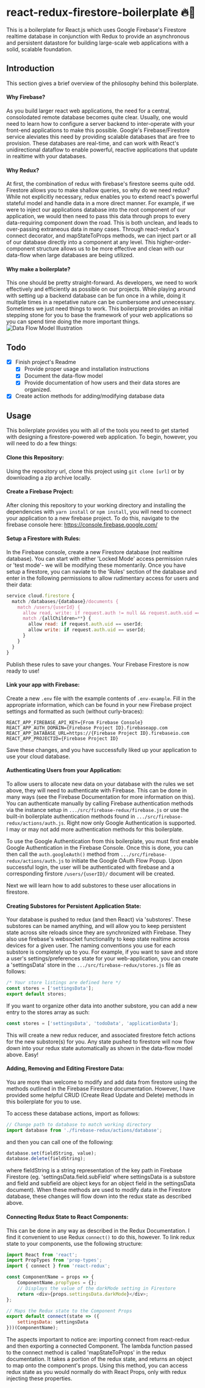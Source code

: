 # react-redux-firestore-boilerplate :fire::rocket:

This is a boilerplate for React.js which uses Google Firebase's Firestore realtime database in conjunction with Redux to provide an asynchronous and persistent datastore for building large-scale web applications with a solid, scalable foundation.

## Introduction

This section gives a brief overview of the philosophy behind this boilerplate.

#### Why Firebase?

As you build larger react web applications, the need for a central, consolodated remote database becomes quite clear. Usually, one would need to learn how to configure a server backend to inter-operate with your front-end applications to make this possible. Google's Firebase/Firestore service aleviates this need by providing scalable databases that are free to provision. These databases are real-time, and can work with React's unidirectional dataflow to enable powerful, reactive applications that update in realtime with your databases.

#### Why Redux?

At first, the combination of redux with firebase's firestore seems quite odd. Firestore allows you to make shallow queries, so why do we need redux? While not explicitly necessary, redux enables you to extend react's powerful stateful model and handle data in a more direct manner. For example, if we were to inject our applications database into the root component of our application, we would then need to pass this data through props to every data-requiring component down the road. This is both unclean, and leads to over-passing extraneous data in many cases. Through react-redux's connect decorator, and mapStateToProps methods, we can inject part or all of our database directly into a component at any level. This higher-order-component structure allows us to be more effective and clean with our data-flow when large databases are being utilized.

#### Why make a boilerplate?

This one should be pretty straight-forward. As developers, we need to work effectively and efficiently as possible on our projects. While playing around with setting up a backend database can be fun once in a while, doing it multiple times in a repetative nature can be cumbersome and unnecessary. Sometimes we just need things to work. This boilerplate provides an initial stepping stone for you to base the framework of your web applications so you can spend time doing the more important things.
![Data Flow Model Illustration](https://github.com/zipzapflap/react-redux-firestore-boilerplate/raw/master/wiki/dataflow-model.png)

## Todo

* [x] Finish project's Readme
  * [x] Provide proper usage and installation instructions
  * [x] Document the data-flow model
  * [x] Provide documentation of how users and their data stores are organized.
* [x] Create action methods for adding/modifying database data

## Usage

This boilerplate provides you with all of the tools you need to get started with designing a firestore-powered web application. To begin, however, you will need to do a few things:

#### Clone this Repository:

Using the repository url, clone this project using `git clone [url]` or by downloading a zip archive locally.

#### Create a Firebase Project:

After cloning this repository to your working directory and installing the dependencies with `yarn install` or `npm install`, you will need to connect your application to a new firebase project. To do this, navigate to the firebase console here:
https://console.firebase.google.com/

#### Setup a Firestore with Rules:

In the Firebase console, create a new Firestore database (not realtime database). You can start with either 'Locked Mode' access permission rules or 'test mode'- we will be modifying these momentarily. Once you have setup a firestore, you can naviate to the 'Rules' section of the database and enter in the following permissions to allow rudimentary access for users and their data:

```javascript
service cloud.firestore {
  match /databases/{database}/documents {
    match /users/{userId} {
      allow read, write: if request.auth != null && request.auth.uid == userId;
      match /{allChildren=**} {
        allow read: if request.auth.uid == userId;
        allow write: if request.auth.uid == userId;
      }
    }
  }
}
```

Publish these rules to save your changes. Your Firebase Firestore is now ready to use!

#### Link your app with Firebase:

Create a new `.env` file with the example contents of `.env-example`. Fill in the appropriate information, which can be found in your new Firebase project settings and formatted as such (without curly-braces):

```
REACT_APP_FIREBASE_API_KEY={From Firebase Console}
REACT_APP_AUTH_DOMAIN={Firebase Project ID}.firebaseapp.com
REACT_APP_DATABASE_URL=https://{Firebase Project ID}.firebaseio.com
REACT_APP_PROJECTID={Firebase Project ID}
```

Save these changes, and you have successfully liked up your application to use your cloud database.

#### Authenticating Users from your Application:

To allow users to allocate new data on your database with the rules we set above, they will need to authenticate with Firebase. This can be done in many ways (see the Firebase Documentation for more information on this). You can authenticate manually by calling Firebase authentication methods via the instance setup in `.../src/firebase-redux/firebase.js` or use the built-in boilerplate authentication methods found in `.../src/firebase-redux/actions/auth.js`. Right now only Google Authentication is supported. I may or may not add more authentication methods for this boilerplate.

To use the Google Authentication from this boilerplate, you must first enable Google Authentication in the Firebase Console. Once this is done, you can then call the `auth.googleAuth()` method from `.../src/firebase-redux/actions/auth.js` to initiate the Google OAuth Flow Popup. Upon successful login, the user will be authenticated with firebase and a corresponding firstore `/users/{userID}/` document will be created.

Next we will learn how to add substores to these user allocations in firestore.

#### Creating Substores for Persistent Application State:

Your database is pushed to redux (and then React) via 'substores'. These substores can be named anything, and will allow you to keep persistent state across site reloads since they are synchronized with Firebase. They also use firebase's websocket functionality to keep state realtime across devices for a given user. The naming conventions you use for each substore is completely up to you. For example, if you want to save and store a user's settings/preferences state for your web-application, you can create a 'settingsData' store in the `.../src/firebase-redux/stores.js` file as follows:

```javascript
/* Your store listings are defined here */
const stores = ['settingsData'];
export default stores;
```

If you want to organize other data into another substore, you can add a new entry to the stores array as such:

```javascript
const stores = ['settingsData', 'todoData', 'applicationData'];
```

This will create a new redux reducer, and associated firestore fetch actions for the new substore(s) for you. Any state pushed to firestore will now flow down into your redux state automatically as shown in the data-flow model above. Easy!

#### Adding, Removing and Editing Firestore Data:

You are more than welcome to modify and add data from firestore using the methods outlined in the Firebase Firestore documentation. However, I have provided some helpful CRUD (Create Read Update and Delete) methods in this boilerplate for you to use.

To access these database actions, import as follows:

```javascript
// Change path to database to match working directory
import database from './firebase-redux/actions/database';
```

and then you can call one of the following:

```javascript
database.set(fieldString, value);
database.delete(fieldString);
```

where fieldString is a string representation of the key path in Firebase Firestore (eg. 'settingsData.field.subField' where settingsData is a substore and field and subfield are object keys for an object field in the settingsData document). When these methods are used to modify data in the Firestore database, these changes will flow down into the redux state as described above.

#### Connecting Redux State to React Components:

This can be done in any way as described in the Redux Documentation. I find it convenient to use Redux `connect()` to do this, however. To link redux state to your components, use the following structure:

```javascript
import React from 'react';
import PropTypes from 'prop-types';
import { connect } from 'react-redux';

const ComponentName = props => {
	ComponentName.propTypes = {};
	// Displays the value of the darkMode setting in Firestore
	return <div>{props.settingsData.darkMode}</div>;
};

// Maps the Redux state to the Component Props
export default connect(state => ({
	settingsData: settingsData
}))(ComponentName);
```

The aspects important to notice are: importing connect from react-redux and then exporting a connected Component. The lambda function passed to the connect method is called 'mapStateToProps' in the redux documentation. It takes a portion of the redux state, and returns an object to map onto the component's props. Using this method, you can access redux state as you would normally do with React Props, only with redux injecting these properties.
